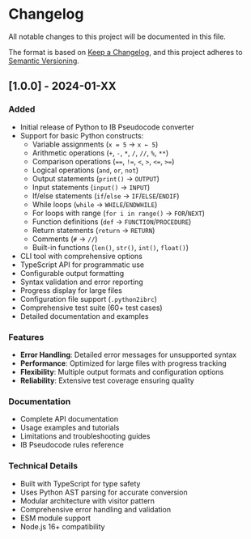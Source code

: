 # Changelog

All notable changes to this project will be documented in this file.

The format is based on [Keep a Changelog](https://keepachangelog.com/en/1.0.0/),
and this project adheres to [Semantic Versioning](https://semver.org/spec/v2.0.0.html).

## [1.0.0] - 2024-01-XX

### Added
- Initial release of Python to IB Pseudocode converter
- Support for basic Python constructs:
  - Variable assignments (`x = 5` → `x ← 5`)
  - Arithmetic operations (`+`, `-`, `*`, `/`, `//`, `%`, `**`)
  - Comparison operations (`==`, `!=`, `<`, `>`, `<=`, `>=`)
  - Logical operations (`and`, `or`, `not`)
  - Output statements (`print()` → `OUTPUT`)
  - Input statements (`input()` → `INPUT`)
  - If/else statements (`if`/`else` → `IF`/`ELSE`/`ENDIF`)
  - While loops (`while` → `WHILE`/`ENDWHILE`)
  - For loops with range (`for i in range()` → `FOR`/`NEXT`)
  - Function definitions (`def` → `FUNCTION`/`PROCEDURE`)
  - Return statements (`return` → `RETURN`)
  - Comments (`#` → `//`)
  - Built-in functions (`len()`, `str()`, `int()`, `float()`)
- CLI tool with comprehensive options
- TypeScript API for programmatic use
- Configurable output formatting
- Syntax validation and error reporting
- Progress display for large files
- Configuration file support (`.python2ibrc`)
- Comprehensive test suite (60+ test cases)
- Detailed documentation and examples

### Features
- **Error Handling**: Detailed error messages for unsupported syntax
- **Performance**: Optimized for large files with progress tracking
- **Flexibility**: Multiple output formats and configuration options
- **Reliability**: Extensive test coverage ensuring quality

### Documentation
- Complete API documentation
- Usage examples and tutorials
- Limitations and troubleshooting guides
- IB Pseudocode rules reference

### Technical Details
- Built with TypeScript for type safety
- Uses Python AST parsing for accurate conversion
- Modular architecture with visitor pattern
- Comprehensive error handling and validation
- ESM module support
- Node.js 16+ compatibility